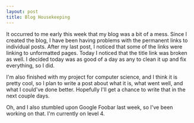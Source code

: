 ```yaml
---
layout: post
title: Blog Housekeeping
---
```

It occurred to me early this week that my blog was a bit of a mess. Since I created the blog, I have been having problems with the permanent links to individual posts. After my last post, I noticed that some of the links were linking to unformatted pages. Today I noticed that the title link was broken as well. I decided today was as good of a day as any to clean it up and fix everything, so I did.

I&#39;m also finished with my project for computer science, and I think it is pretty cool, so I plan to write a post about what it is, what went well, and what I could&#39;ve done better. Hopefully I&#39;ll get a chance to write that in the next couple days.

Oh, and I also stumbled upon Google Foobar last week, so I've been working on that. I'm currently on level 4.
